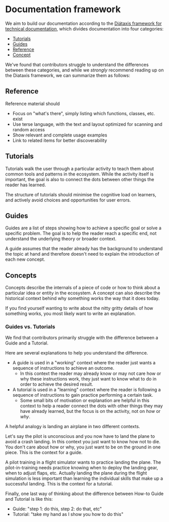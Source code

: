 # Documentation framework

We aim to build our documentation according to the [Diátaxis framework for technical documentation](https://diataxis.fr), which divides documentation into four categories:

- [Tutorials](#tutorials)
- [Guides](#guides)
- [Reference](#reference)
- [Concept](#concepts)

We've found that contributors struggle to understand the differences between these categories, and while we _strongly_ recommend reading up on the Diataxis framework, we can summarize them as follows:

## Reference

Reference material should

- Focus on "what's there", simply listing which functions, classes, etc. exist
- Use terse language, with the text and layout optimized for scanning and random access
- Show relevant and complete usage examples
- Link to related items for better discoverability

## Tutorials

Tutorials walk the user through a particular activity to teach them about common tools and patterns in the ecosystem.
While the activity itself is important, the goal is also to connect the dots between other things the reader has learned.

The structure of tutorials should minimise the cognitive load on learners, and actively avoid choices and opportunities for user errors.

## Guides

Guides are a list of steps showing how to achieve a specific goal or solve a specific problem.
The goal is to help the reader reach a specific end, not understand the underlying theory or broader context.

A guide assumes that the reader already has the background to understand the topic at hand and therefore doesn't need to explain the introduction of each new concept.

## Concepts

Concepts describe the internals of a piece of code or how to think about a particular idea or entity in the ecosystem.
A concept can also describe the historical context behind why something works the way that it does today.

If you find yourself wanting to write about the nitty gritty details of how something works, you most likely want to write an explanation.

### Guides vs. Tutorials

We find that contributors primarily struggle with the difference between a Guide and a Tutorial.

Here are several explanations to help you understand the difference.

- A guide is used in a "working" context where the reader just wants a sequence of instructions to achieve an outcome.
  - In this context the reader may already know or may not care how or why these instructions work, they just want to know what to do in order to achieve the desired result.
- A tutorial is used in a "learning" context where the reader is following a sequence of instructions to gain practice performing a certain task.
  - Some small bits of motivation or explanation are helpful in this context to help a reader connect the dots with other things they may have already learned, but the focus is on the activity, not on _how_ or _why_.

A helpful analogy is landing an airplane in two different contexts.

Let's say the pilot is unconscious and you now have to land the plane to avoid a crash landing.
In this context you just want to know how not to die.
You don't care about how or why, you just want to be on the ground in one piece.
This is the context for a guide.

A pilot training in a flight simulator wants to practice landing the plane.
The pilot-in-training needs practice knowing when to deploy the landing gear, when to adjust flaps, etc.
Actually landing the plane during the flight simulation is less important than learning the individual skills that make up a successful landing.
This is the context for a tutorial.

Finally, one last way of thinking about the difference between How-to Guide and Tutorial is like this:
- Guide: "step 1: do this, step 2: do that, etc"
- Tutorial: "take my hand as I show you how to do this"

